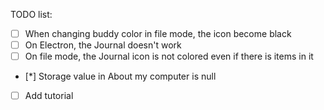 TODO list:

- [ ] When changing buddy color in file mode, the icon become black
- [ ] On Electron, the Journal doesn't work
- [ ] On file mode, the Journal icon is not colored even if there is items in it
- [*] Storage value in About my computer is null
- [ ] Add tutorial 